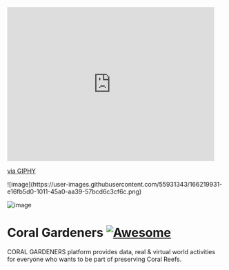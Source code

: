 <iframe src="https://giphy.com/embed/3otPoC9m6AZmtZOvZu" width="480" height="358" frameBorder="0" class="giphy-embed" allowFullScreen></iframe><p><a href="https://giphy.com/gifs/gilmoregirls-netflix-gilmore-girls-3otPoC9m6AZmtZOvZu">via GIPHY</a></p>![image](https://user-images.githubusercontent.com/55931343/166219931-e16fb5d0-1011-45a0-aa39-57bcd6c3cf6c.png)

![image](https://drive.google.com/file/d/1RLfgr8q0fbFa03OfpZXQ-2oKMhw5nJJ0/view?usp=sharing)




# Coral Gardeners [![Awesome](https://cdn.rawgit.com/sindresorhus/awesome/d7305f38d29fed78fa85652e3a63e154dd8e8829/media/badge.svg)](https://github.com/sindresorhus/awesome)
CORAL GARDENERS platform provides data, real &amp; virtual world activities for everyone who wants to be part of preserving Coral Reefs. 

